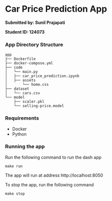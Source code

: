 # Car Price Prediction App

**Submitted by: Sunil Prajapati**

**Student ID: 124073**


### App Directory Structure

```
app
├── Dockerfile
├── docker-compose.yml
├── code
│   └── main.py
│   ├── car_price_prediction.ipynb
│   ├── assets
│       └── home.css
├── dataset
│   └── cars.csv
└── model
    ├── scaler.pkl
    └── selling-price.model
```

### Requirements
- Docker
- Python


### Running the app

Run the following command to run the dash app

```make run```

The app will run at address http://localhost:8050

To stop the app, run the following command

```make stop```
